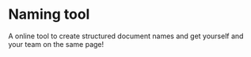 # Naming tool

A online tool to create structured document names and get yourself and your team on the same page!
